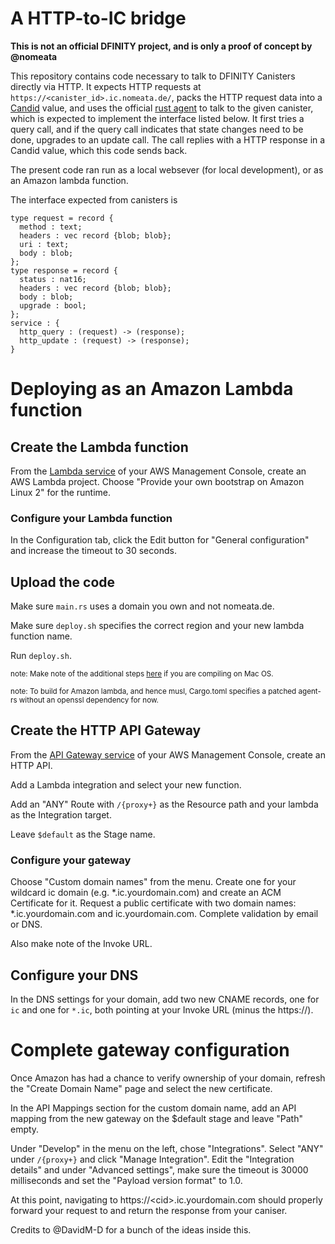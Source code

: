A HTTP-to-IC bridge
===================

**This is not an official DFINITY project, and is only a proof of concept by @nomeata**

This repository contains code necessary to talk to DFINITY Canisters directly
via HTTP. It expects HTTP requests at `https://<canister_id>.ic.nomeata.de/`,
packs the HTTP request data into a [Candid] value, and uses the official [rust
agent] to talk to the given canister, which is expected to implement the
interface listed below. It first tries a query call, and if the query call
indicates that state changes need to be done, upgrades to an update call. The
call replies with a HTTP response in a Candid value, which this code sends
back.

The present code ran run as a local websever (for local development), or as an
Amazon lambda function.

The interface expected from canisters is
```
type request = record {
  method : text;
  headers : vec record {blob; blob};
  uri : text;
  body : blob;
};
type response = record {
  status : nat16;
  headers : vec record {blob; blob};
  body : blob;
  upgrade : bool;
};
service : {
  http_query : (request) -> (response);
  http_update : (request) -> (response);
}
```

# Deploying as an Amazon Lambda function
## Create the Lambda function

From the [Lambda service](https://aws.amazon.com/lambda) of your AWS Management
Console, create an AWS Lambda project. Choose "Provide your own bootstrap on
Amazon Linux 2" for the runtime.

### Configure your Lambda function

In the Configuration tab, click the Edit button for "General configuration" and
increase the timeout to 30 seconds.

## Upload the code

Make sure `main.rs` uses a domain you own and not nomeata.de.

Make sure `deploy.sh` specifies the correct region and your new lambda function name. 

Run `deploy.sh`.

<sub> note: Make note of the additional steps
[here](https://aws.amazon.com/blogs/opensource/rust-runtime-for-aws-lambda/) if
you are compiling on Mac OS.

<sub> note: To build for Amazon lambda, and hence musl, Cargo.toml specifies a
patched agent-rs without an openssl dependency for now.</sub>

## Create the HTTP API Gateway

From the [API Gateway service](https://aws.amazon.com/api-gateway/) of your AWS
Management Console, create an HTTP API. 

Add a Lambda integration and select your new function.

Add an "ANY" Route with `/{proxy+}` as the Resource path and your lambda as the
Integration target. 

Leave `$default` as the Stage name.

### Configure your gateway

Choose "Custom domain names" from the menu. Create one for your wildcard ic
domain (e.g. *.ic.yourdomain.com) and create an ACM Certificate for it. Request
a public certificate with two domain names: *.ic.yourdomain.com and
ic.yourdomain.com. Complete validation by email or DNS.

Also make note of the Invoke URL.

## Configure your DNS

In the DNS settings for your domain, add two new CNAME records, one for `ic`
and one for `*.ic`, both pointing at your Invoke URL (minus the https://).

# Complete gateway configuration

Once Amazon has had a chance to verify ownership of your domain, refresh the
"Create Domain Name" page and select the new certificate.

In the API Mappings section for the custom domain name, add an API mapping from
the new gateway on the $default stage and leave "Path" empty.

Under "Develop" in the menu on the left, chose "Integrations". Select "ANY"
under `/{proxy+}` and click "Manage Integration". Edit the "Integration
details" and under "Advanced settings", make sure the timeout is 30000
milliseconds and set the "Payload version format" to 1.0.

At this point, navigating to https://\<cid\>.ic.yourdomain.com should properly
forward your request to and return the response from your caniser.

Credits to @DavidM-D for a bunch of the ideas inside this.

[Candid]: https://github.com/dfinity/candid/blob/master/spec/Candid.md
[rust agent]: https://github.com/dfinity/agent-rs


